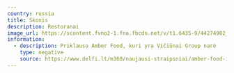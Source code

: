 ```yaml
---
country: russia
title: Skonis
description: Restoranai
image_url: https://scontent.fvno2-1.fna.fbcdn.net/v/t1.6435-9/44274902_345377359358431_7272552596286472192_n.jpg?_nc_cat=102&amp;ccb=1-5&amp;_nc_sid=174925&amp;_nc_ohc=hL6IM-WXgvAAX_Bgmbo&amp;tn=uGtcz4bXdyElTCN0&amp;_nc_ht=scontent.fvno2-1.fna&amp;oh=00_AT-VIQf5Gyu0DttymAaoZwS8tlItIin7KuVVsFJeEFfrNQ&amp;oe=6244BC95
information:
  - description: Priklauso Amber Food, kuri yra Vičiūnai Group narė
    type: negative
    source: https://www.delfi.lt/m360/naujausi-straipsniai/amber-food-isigijo-skoni-ir-ples-si-prekes-zenkla.d?id=81462675
---
```

